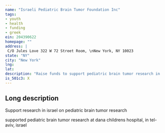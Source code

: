 ```yaml
---
name: "Israeli Pediatric Brain Tumor Foundation Inc"
tags:
- youth
- health
- funding
- greek
ein: 204390622
homepage: ""
address: |
 C/O Jules Love 322 W 72 Street Room, \nNew York, NY 10023
state: "NY"
city: "New York"
lng: 
lat: 
description: "Raise funds to support pediatric brain tumor research in israel and elsewhere in the world. "
is_501c3: X
---
```


## Long description

Support research in israel on pediatric brain tumor research
  
  supported pediatric brain tumor research at dana childrens hospital, in tel-aviv, israel
